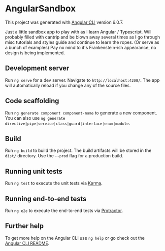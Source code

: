 # AngularSandbox

This project was generated with [Angular CLI](https://github.com/angular/angular-cli) version 6.0.7.

Just a little sandbox app to play with as I learn Angular / Typescript. Will probably filled with cantrip and be blown away several times as I go through misc tutorials and styles guide and continue to learn the ropes. (Or serve as a bunch of examples)
Pay no mind to it's Frankenstein-ish appearance, no design is being implemented.

## Development server

Run `ng serve` for a dev server. Navigate to `http://localhost:4200/`. The app will automatically reload if you change any of the source files.

## Code scaffolding

Run `ng generate component component-name` to generate a new component. You can also use `ng generate directive|pipe|service|class|guard|interface|enum|module`.

## Build

Run `ng build` to build the project. The build artifacts will be stored in the `dist/` directory. Use the `--prod` flag for a production build.

## Running unit tests

Run `ng test` to execute the unit tests via [Karma](https://karma-runner.github.io).

## Running end-to-end tests

Run `ng e2e` to execute the end-to-end tests via [Protractor](http://www.protractortest.org/).

## Further help

To get more help on the Angular CLI use `ng help` or go check out the [Angular CLI README](https://github.com/angular/angular-cli/blob/master/README.md).
